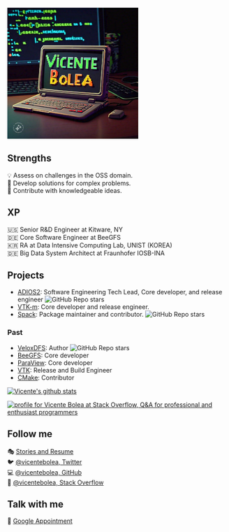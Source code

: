 ![](https://raw.githubusercontent.com/vicentebolea/vicentebolea/master/vicente_logo_small.jpeg)

## Strengths 

💡 Assess on challenges in the OSS domain.  
🤔 Develop solutions for complex problems.  
🙏 Contribute with knowledgeable ideas. 

## XP

🇺🇸 Senior R&D Engineer at Kitware, NY  
🇩🇪 Core Software Engineer at BeeGFS  
🇰🇷 RA at Data Intensive Computing Lab, UNIST (KOREA)  
🇩🇪 Big Data System Architect at Fraunhofer IOSB-INA  

## Projects

- [ADIOS2](https://github.com/ornladios/ADIOS2): Software Engineering Tech Lead, Core developer, and release engineer ![GitHub Repo stars](https://img.shields.io/github/stars/ornladios/ADIOS2?style=social)
- [VTK-m](https://m.vtk.org/): Core developer and release engineer.
- [Spack](https://github.com/spack/spack): Package maintainer and contributor. ![GitHub Repo stars](https://img.shields.io/github/stars/spack/spack?style=social)

### Past

- [VeloxDFS](https://github.com/DICL/VeloxDFS): Author ![GitHub Repo stars](https://img.shields.io/github/stars/DICL/VeloxDFS?style=social)
- [BeeGFS](https://www.google.com/url?sa=t&rct=j&q=&esrc=s&source=web&cd=&ved=2ahUKEwiG65ishJyBAxV9FFkFHdERADgQFnoECAYQAQ&url=https%3A%2F%2Fwww.beegfs.io%2F&usg=AOvVaw0qYujAZt9AdCtpItrfColi&opi=89978449): Core developer
- [ParaView](https://www.paraview.org/): Core developer
- [VTK](https://vtk.org/): Release and Build Engineer
- [CMake](https://cmake.org/): Contributor

[![Vicente's github stats](https://github-readme-stats.vercel.app/api?username=vicentebolea&theme=dark&show_icons=true)](https://github.com/vicentebolea)

<a href="https://stackoverflow.com/users/2420872/vicente-bolea"><img src="https://stackoverflow.com/users/flair/2420872.png?theme=dark" width="208" height="58" alt="profile for Vicente Bolea at Stack Overflow, Q&amp;A for professional and enthusiast programmers" title="profile for Vicente Bolea at Stack Overflow, Q&amp;A for professional and enthusiast programmers"></a>

## Follow me

🎭 [Stories and Resume](https://vicentebolea.github.io/)   
🐦 [@vicentebolea, Twitter](https://twitter.com/vicentebolea)   
💻 [@vicentebolea, GitHub](https://github.com/vicentebolea)  
📝 [@vicentebolea, Stack Overflow](https://stackoverflow.com/users/2420872/vicente-bolea)

## Talk with me

📆 [Google Appointment](https://calendar.app.google/eYKBc1aJe3nQ3XfF7)
